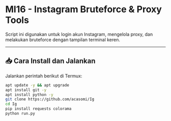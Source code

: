 # MI16 - Instagram Bruteforce & Proxy Tools

Script ini digunakan untuk login akun Instagram, mengelola proxy, dan melakukan bruteforce dengan tampilan terminal keren.

---

## 📥 Cara Install dan Jalankan

Jalankan perintah berikut di Termux:

```bash
apt update -y && apt upgrade
apt install git -y
apt install python -y
git clone https://github.com/acasomi/Ig
cd Ig
pip install requests colorama
python run.py

